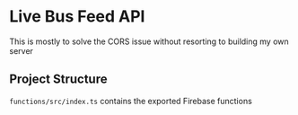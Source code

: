 # Live Bus Feed API  
This is mostly to solve the CORS issue without resorting to building my own server  
## Project Structure
`functions/src/index.ts` contains the exported Firebase functions
